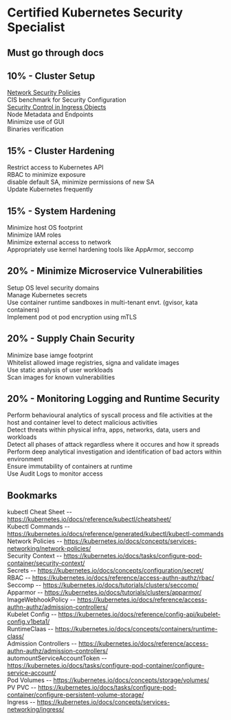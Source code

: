 # Certified Kubernetes Security Specialist

## Must go through docs

## 10% - Cluster Setup
    
[Network Security Policies](https://kubernetes.io/docs/concepts/services-networking/network-policies/)  
CIS benchmark for Security Configuration  
[Security Control in Ingress Objects](https://kubernetes.io/docs/concepts/services-networking/ingress/)  
Node Metadata and Endpoints  
Minimize use of GUI  
Binaries verification  

## 15% - Cluster Hardening
Restrict access to Kubernetes API  
RBAC to minimize exposure  
disable default SA, minimize permissions of new SA  
Update Kubernetes frequently  

## 15% - System Hardening
Minimize host OS footprint  
Minimize IAM roles  
Minimize external access to network  
Appropriately use kernel hardening tools like AppArmor, seccomp  

## 20% - Minimize Microservice Vulnerabilities
Setup OS level security domains  
Manage Kubernetes secrets  
Use container runtime sandboxes in multi-tenant envt. (gvisor, kata containers)  
Implement pod ot pod encryption using mTLS  

## 20% - Supply Chain Security
Minimize base iamge footprint  
Whitelist allowed image registries, signa and validate images  
Use static analysis of user workloads  
Scan images for known vulnerabilities  

## 20% - Monitoring Logging and Runtime Security
Perform behavioural analytics of syscall process and file activities at the host and container level to detect malicious activities  
Detect threats within physical infra, apps, networks, data, users and workloads  
Detect all phases of attack regardless where it occures and how it spreads  
Perform deep analytical investigation and identification of bad actors within environment  
Ensure immutability of containers at runtime  
Use Audit Logs to monitor access  

## Bookmarks

kubectl Cheat Sheet -- https://kubernetes.io/docs/reference/kubectl/cheatsheet/  
Kubectl Commands -- https://kubernetes.io/docs/reference/generated/kubectl/kubectl-commands  
Network Policies -- https://kubernetes.io/docs/concepts/services-networking/network-policies/  
Security Context -- https://kubernetes.io/docs/tasks/configure-pod-container/security-context/  
Secrets -- https://kubernetes.io/docs/concepts/configuration/secret/  
RBAC -- https://kubernetes.io/docs/reference/access-authn-authz/rbac/  
Seccomp -- https://kubernetes.io/docs/tutorials/clusters/seccomp/  
Apparmor -- https://kubernetes.io/docs/tutorials/clusters/apparmor/  
ImageWebhookPolicy -- https://kubernetes.io/docs/reference/access-authn-authz/admission-controllers/  
Kubelet Config -- https://kubernetes.io/docs/reference/config-api/kubelet-config.v1beta1/  
RuntimeClaas -- https://kubernetes.io/docs/concepts/containers/runtime-class/  
Admission Controllers -- https://kubernetes.io/docs/reference/access-authn-authz/admission-controllers/  
automountServiceAccountToken -- https://kubernetes.io/docs/tasks/configure-pod-container/configure-service-account/  
Pod Volumes -- https://kubernetes.io/docs/concepts/storage/volumes/  
PV PVC -- https://kubernetes.io/docs/tasks/configure-pod-container/configure-persistent-volume-storage/  
Ingress -- https://kubernetes.io/docs/concepts/services-networking/ingress/  